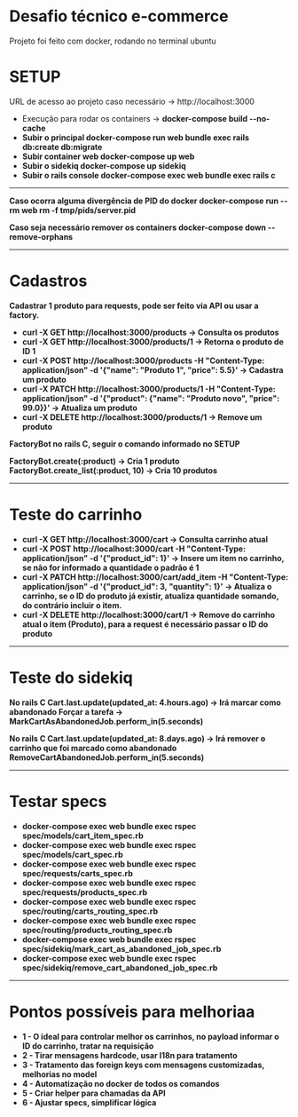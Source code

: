 # Desafio técnico e-commerce

Projeto foi feito com docker, rodando no terminal ubuntu

SETUP
======
URL de acesso ao projeto caso necessário -> http://localhost:3000
- Execução para rodar os containers -> <strong>docker-compose build --no-cache<strong>
- Subir o principal docker-compose run web bundle exec rails db:create db:migrate
- Subir container web docker-compose up web
- Subir o sidekiq docker-compose up sidekiq
- Subir o rails console docker-compose exec web bundle exec rails c
  
-----

Caso ocorra alguma divergência de PID do docker
docker-compose run --rm web rm -f tmp/pids/server.pid

Caso seja necessário remover os containers
docker-compose down --remove-orphans

-----

Cadastros
======
Cadastrar 1 produto para requests, pode ser feito via API ou usar a factory.
- curl -X GET http://localhost:3000/products -> Consulta os produtos
- curl -X GET http://localhost:3000/products/1 -> Retorna o produto de ID 1
- curl -X POST http://localhost:3000/products -H "Content-Type: application/json" -d '{"name": "Produto 1", "price": 5.5}' -> Cadastra um produto
- curl -X PATCH http://localhost:3000/products/1  -H "Content-Type: application/json"  -d '{"product": {"name": "Produto novo", "price": 99.0}}' -> Atualiza um produto
- curl -X DELETE http://localhost:3000/products/1 -> Remove um produto

FactoryBot no rails C, seguir o comando informado no SETUP

FactoryBot.create(:product) -> Cria 1 produto
FactoryBot.create_list(:product, 10) -> Cria 10 produtos

-----

Teste do carrinho
======
- curl -X GET http://localhost:3000/cart -> Consulta carrinho atual
- curl -X POST http://localhost:3000/cart -H "Content-Type: application/json" -d '{"product_id": 1}' -> Insere um item no carrinho, se não for informado a quantidade o padrão é 1
- curl -X PATCH http://localhost:3000/cart/add_item -H "Content-Type: application/json" -d '{"product_id": 3, "quantity": 1}' -> Atualiza o carrinho, se o ID do produto já existir, atualiza quantidade somando, do contrário incluir o item.
- curl -X DELETE http://localhost:3000/cart/1 -> Remove do carrinho atual o item (Produto), para a request é necessário passar o ID do produto

-----

Teste do sidekiq
======

No rails C
Cart.last.update(updated_at: 4.hours.ago) -> Irá marcar como abandonado
Forçar a tarefa -> MarkCartAsAbandonedJob.perform_in(5.seconds)

No rails C
Cart.last.update(updated_at: 8.days.ago) -> Irá remover o carrinho que foi marcado como abandonado
RemoveCartAbandonedJob.perform_in(5.seconds)

-----

Testar specs
======

- docker-compose exec web bundle exec rspec spec/models/cart_item_spec.rb
- docker-compose exec web bundle exec rspec spec/models/cart_spec.rb
- docker-compose exec web bundle exec rspec spec/requests/carts_spec.rb
- docker-compose exec web bundle exec rspec spec/requests/products_spec.rb
- docker-compose exec web bundle exec rspec spec/routing/carts_routing_spec.rb
- docker-compose exec web bundle exec rspec spec/routing/products_routing_spec.rb
- docker-compose exec web bundle exec rspec spec/sidekiq/mark_cart_as_abandoned_job_spec.rb
- docker-compose exec web bundle exec rspec spec/sidekiq/remove_cart_abandoned_job_spec.rb

-----

Pontos possíveis para melhoriaa
======

- 1 - O ideal para controlar melhor os carrinhos, no payload informar o ID do carrinho, tratar na requisição
- 2 - Tirar mensagens hardcode, usar I18n para tratamento
- 3 - Tratamento das foreign keys com mensagens customizadas, melhorias no model
- 4 - Automatização no docker de todos os comandos
- 5 - Criar helper para chamadas da API
- 6 - Ajustar specs, simplificar lógica
